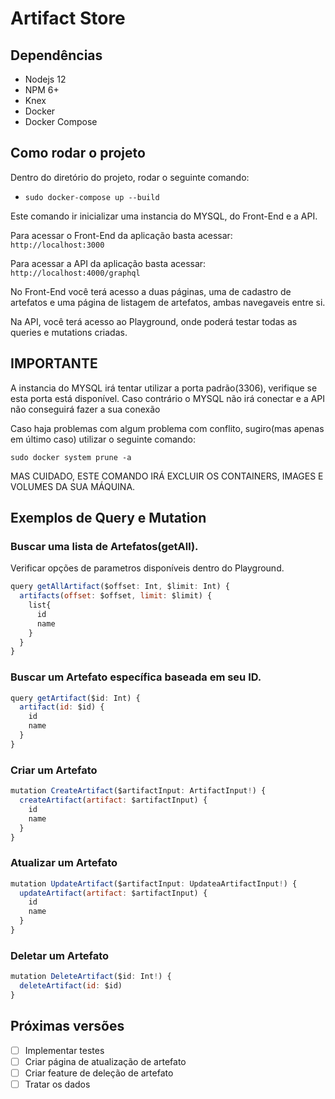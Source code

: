 # Artifact Store

## Dependências
- Nodejs 12
- NPM 6+
- Knex
- Docker
- Docker Compose

## Como rodar o projeto

Dentro do diretório do projeto, rodar o seguinte comando:

- `sudo docker-compose up --build`

Este comando ir inicializar uma instancia do MYSQL, do Front-End e a API.

Para acessar o Front-End da aplicação basta acessar: `http://localhost:3000`

Para acessar a API da aplicação basta acessar: `http://localhost:4000/graphql`

No Front-End você terá acesso a duas páginas, uma de cadastro de artefatos e uma página de listagem de artefatos, ambas navegaveis entre si.

Na API, você terá acesso ao Playground, onde poderá testar todas as queries e mutations criadas.

## IMPORTANTE

A instancia do MYSQL irá tentar utilizar a porta padrão(3306), verifique se esta porta está disponível.
Caso contrário o MYSQL não irá conectar e a API não conseguirá fazer a sua conexão

Caso haja problemas com algum problema com conflito, sugiro(mas apenas em último caso) utilizar o seguinte comando:

`sudo docker system prune -a`

MAS CUIDADO, ESTE COMANDO IRÁ EXCLUIR OS CONTAINERS, IMAGES E VOLUMES DA SUA MÁQUINA.


## Exemplos de Query e Mutation

### Buscar uma lista de Artefatos(getAll).

Verificar opções de parametros disponíveis dentro do Playground.

```js
query getAllArtifact($offset: Int, $limit: Int) {
  artifacts(offset: $offset, limit: $limit) {
    list{
      id
      name      
    }
  }
}
```

### Buscar um Artefato específica baseada em seu ID.
```js
query getArtifact($id: Int) {
  artifact(id: $id) {
    id
    name
  }
}
```

### Criar um Artefato
```js
mutation CreateArtifact($artifactInput: ArtifactInput!) {
  createArtifact(artifact: $artifactInput) {
    id
    name
  }
}
``` 

### Atualizar um Artefato
```js
mutation UpdateArtifact($artifactInput: UpdateaArtifactInput!) {
  updateArtifact(artifact: $artifactInput) {
    id
    name
  }
}
``` 

### Deletar um Artefato
```js
mutation DeleteArtifact($id: Int!) {
  deleteArtifact(id: $id)
}
```


## Próximas versões
- [ ] Implementar testes
- [ ] Criar página de atualização de artefato
- [ ] Criar feature de deleção de artefato
- [ ] Tratar os dados
